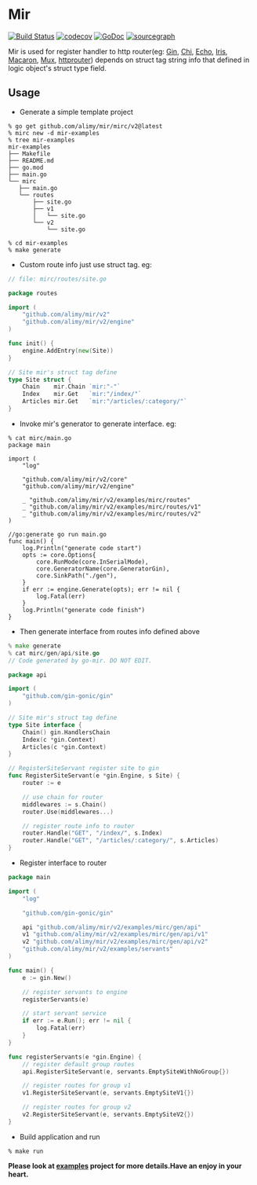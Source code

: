 # Mir
[![Build Status](https://api.travis-ci.com/alimy/mir.svg?branch=master)](https://travis-ci.com/alimy/mir)
[![codecov](https://codecov.io/gh/alimy/mir/branch/master/graph/badge.svg)](https://codecov.io/gh/alimy/mir)
[![GoDoc](https://godoc.org/github.com/alimy/mir?status.svg)](https://pkg.go.dev/github.com/alimy/mir/v2)
[![sourcegraph](https://img.shields.io/badge/view%20on-Sourcegraph-brightgreen.svg?logo=sourcegraph)](https://sourcegraph.com/github.com/alimy/mir)

Mir is used for register handler to http router(eg: [Gin](https://github.com/gin-gonic/gin), [Chi](https://github.com/go-chi/chi), [Echo](https://github.com/labstack/echo), [Iris](https://github.com/kataras/iris), [Macaron](https://github.com/go-macaron/macaron), [Mux](https://github.com/gorilla/mux), [httprouter](https://github.com/julienschmidt/httprouter))
 depends on struct tag string info that defined in logic object's struct type field.
 
 ## Usage
 
 * Generate a simple template project
 
 ```
% go get github.com/alimy/mir/mirc/v2@latest
% mirc new -d mir-examples
% tree mir-examples
mir-examples
├── Makefile
├── README.md
├── go.mod
├── main.go
└── mirc
    ├── main.go
    └── routes
        ├── site.go
        ├── v1
        │   └── site.go
        └── v2
            └── site.go

% cd mir-examples
% make generate
 ```
 
 * Custom route info just use struct tag. eg:
 
```go
// file: mirc/routes/site.go

package routes

import (
	"github.com/alimy/mir/v2"
	"github.com/alimy/mir/v2/engine"
)

func init() {
	engine.AddEntry(new(Site))
}

// Site mir's struct tag define
type Site struct {
	Chain    mir.Chain `mir:"-"`
	Index    mir.Get   `mir:"/index/"`
	Articles mir.Get   `mir:"/articles/:category/"`
}
```

* Invoke mir's generator to generate interface. eg:

```
% cat mirc/main.go
package main

import (
	"log"

	"github.com/alimy/mir/v2/core"
	"github.com/alimy/mir/v2/engine"

	_ "github.com/alimy/mir/v2/examples/mirc/routes"
	_ "github.com/alimy/mir/v2/examples/mirc/routes/v1"
	_ "github.com/alimy/mir/v2/examples/mirc/routes/v2"
)

//go:generate go run main.go
func main() {
	log.Println("generate code start")
	opts := core.Options{
		core.RunMode(core.InSerialMode),
		core.GeneratorName(core.GeneratorGin),
		core.SinkPath("./gen"),
	}
	if err := engine.Generate(opts); err != nil {
		log.Fatal(err)
	}
	log.Println("generate code finish")
}
```

* Then generate interface from routes info defined above

```go
% make generate
% cat mirc/gen/api/site.go
// Code generated by go-mir. DO NOT EDIT.

package api

import (
	"github.com/gin-gonic/gin"
)

// Site mir's struct tag define
type Site interface {
	Chain() gin.HandlersChain
	Index(c *gin.Context)
	Articles(c *gin.Context)
}

// RegisterSiteServant register site to gin
func RegisterSiteServant(e *gin.Engine, s Site) {
	router := e

	// use chain for router
	middlewares := s.Chain()
	router.Use(middlewares...)

	// register route info to router
	router.Handle("GET", "/index/", s.Index)
	router.Handle("GET", "/articles/:category/", s.Articles)
}
```

* Register interface to router

```go
package main

import (
	"log"

	"github.com/gin-gonic/gin"

	api "github.com/alimy/mir/v2/examples/mirc/gen/api"
	v1 "github.com/alimy/mir/v2/examples/mirc/gen/api/v1"
	v2 "github.com/alimy/mir/v2/examples/mirc/gen/api/v2"
	"github.com/alimy/mir/v2/examples/servants"
)

func main() {
	e := gin.New()

	// register servants to engine
	registerServants(e)

	// start servant service
	if err := e.Run(); err != nil {
		log.Fatal(err)
	}
}

func registerServants(e *gin.Engine) {
	// register default group routes
	api.RegisterSiteServant(e, servants.EmptySiteWithNoGroup{})

	// register routes for group v1
	v1.RegisterSiteServant(e, servants.EmptySiteV1{})

	// register routes for group v2
	v2.RegisterSiteServant(e, servants.EmptySiteV2{})
}
```

* Build application and run

```shell
% make run
```

**Please look at [examples](examples) project for more details.Have an enjoy in your heart.**
